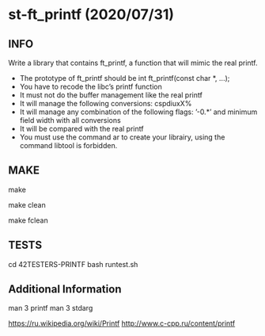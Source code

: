 # st-ft_printf (2020/07/31)

## INFO
Write a library that contains ft_printf, a function that will mimic the real printf.

- The prototype of ft_printf should be int ft_printf(const char *, ...);
- You have to recode the libc’s printf function
- It must not do the buffer management like the real printf
- It will manage the following conversions: cspdiuxX%
- It will manage any combination of the following flags: ’-0.*’ and minimum field width with all conversions
- It will be compared with the real printf
- You must use the command ar to create your librairy, using the command libtool is forbidden.

## MAKE

make

make clean

make fclean

## TESTS
cd 42TESTERS-PRINTF
bash runtest.sh

## Additional Information
man 3 printf
man 3 stdarg

https://ru.wikipedia.org/wiki/Printf
http://www.c-cpp.ru/content/printf
